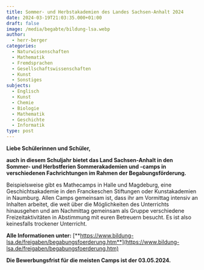 ```yaml
---
title: Sommer- und Herbstakademien des Landes Sachsen-Anhalt 2024
date: 2024-03-19T21:03:35.000+01:00
draft: false
image: /media/begabte/bildung-lsa.webp
author:
  - herr-berger
categories:
  - Naturwissenschaften
  - Mathematik
  - Fremdsprachen
  - Gesellschaftswissenschaften
  - Kunst
  - Sonstiges
subjects:
  - Englisch
  - Kunst
  - Chemie
  - Biologie
  - Mathematik
  - Geschichte
  - Informatik
type: post
---
```

**Liebe Schülerinnen und Schüler,** 

**auch in diesem Schuljahr bietet das Land Sachsen-Anhalt in den Sommer- und Herbstferien Sommerakademien und -camps in verschiedenen Fachrichtungen im Rahmen der Begabungsförderung.** 

Beispielsweise gibt es Mathecamps in Halle und Magdeburg, eine Geschichtsakademie in den Franckeschen Stiftungen oder Kunstakademien in Naumburg. Allen Camps gemeinsam ist, dass ihr am Vormittag intensiv an Inhalten arbeitet, die weit über die Möglichkeiten des Unterrichts hinausgehen und am Nachmittag gemeinsam als Gruppe verschiedene Freizeitaktivitäten in Abstimmung mit euren Betreuern besucht. Es ist also keinesfalls trockener Unterricht. 

**Alle Informationen unter:** [**https://www.bildung-lsa.de/freigaben/begabungsfoerderung.htm**](https://www.bildung-lsa.de/freigaben/begabungsfoerderung.htm)


**Die Bewerbungsfrist für die meisten Camps ist der 03.05.2024.**
